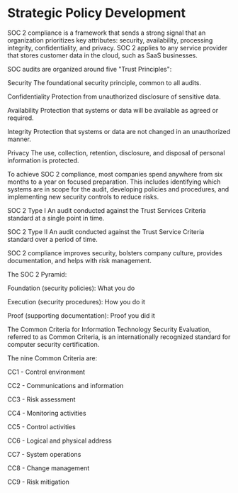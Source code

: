 # Strategic Policy Development

SOC 2 compliance is a framework that sends a strong signal that an organization prioritizes key attributes: security, availability, processing integrity, confidentiality, and privacy. SOC 2 applies to any service provider that stores customer data in the cloud, such as SaaS businesses.

SOC audits are organized around five "Trust Principles":
 
Security
The foundational security principle, common to all audits.

‍Confidentiality
Protection from unauthorized disclosure of sensitive data.

‍Availability
Protection that systems or data will be available as agreed or required.

‍Integrity
Protection that systems or data are not changed in an unauthorized manner.

‍Privacy
The use, collection, retention, disclosure, and disposal of personal information is protected.

To achieve SOC 2 compliance, most companies spend anywhere from six months to a year on focused preparation. This includes identifying which systems are in scope for the audit, developing policies and procedures, and implementing new security controls to reduce risks.

SOC 2 Type I
An audit conducted against the Trust Services Criteria standard at a single point in time.

SOC 2 Type II
An audit conducted against the Trust Service Criteria standard over a period of time. 

SOC 2 compliance improves security, bolsters company culture, provides documentation, and helps with risk management.

The SOC 2 Pyramid:

Foundation (security policies): What you do

Execution (security procedures): How you do it

Proof (supporting documentation): Proof you did it

The Common Criteria for Information Technology Security Evaluation, referred to as Common Criteria, is an internationally recognized standard for computer security certification. 

The nine Common Criteria are:

CC1 - Control environment

CC2 - Communications and information

CC3 - Risk assessment

CC4 - Monitoring activities

CC5 - Control activities

CC6 - Logical and physical address

CC7 - System operations

CC8 - Change management

CC9 - Risk mitigation
